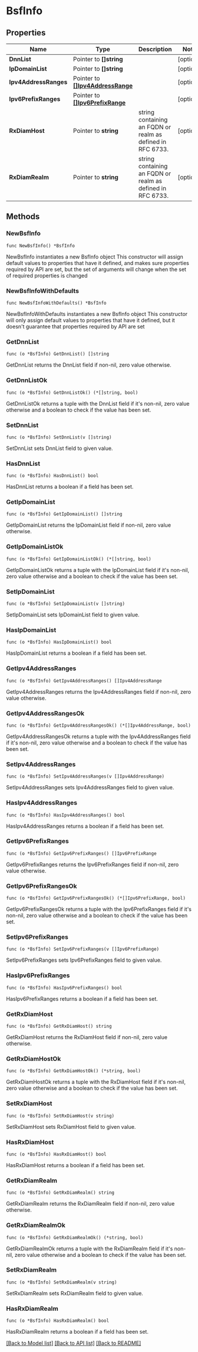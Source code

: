 # BsfInfo

## Properties

Name | Type | Description | Notes
------------ | ------------- | ------------- | -------------
**DnnList** | Pointer to **[]string** |  | [optional] 
**IpDomainList** | Pointer to **[]string** |  | [optional] 
**Ipv4AddressRanges** | Pointer to [**[]Ipv4AddressRange**](Ipv4AddressRange.md) |  | [optional] 
**Ipv6PrefixRanges** | Pointer to [**[]Ipv6PrefixRange**](Ipv6PrefixRange.md) |  | [optional] 
**RxDiamHost** | Pointer to **string** | string containing an FQDN or realm as defined in RFC 6733. | [optional] 
**RxDiamRealm** | Pointer to **string** | string containing an FQDN or realm as defined in RFC 6733. | [optional] 

## Methods

### NewBsfInfo

`func NewBsfInfo() *BsfInfo`

NewBsfInfo instantiates a new BsfInfo object
This constructor will assign default values to properties that have it defined,
and makes sure properties required by API are set, but the set of arguments
will change when the set of required properties is changed

### NewBsfInfoWithDefaults

`func NewBsfInfoWithDefaults() *BsfInfo`

NewBsfInfoWithDefaults instantiates a new BsfInfo object
This constructor will only assign default values to properties that have it defined,
but it doesn't guarantee that properties required by API are set

### GetDnnList

`func (o *BsfInfo) GetDnnList() []string`

GetDnnList returns the DnnList field if non-nil, zero value otherwise.

### GetDnnListOk

`func (o *BsfInfo) GetDnnListOk() (*[]string, bool)`

GetDnnListOk returns a tuple with the DnnList field if it's non-nil, zero value otherwise
and a boolean to check if the value has been set.

### SetDnnList

`func (o *BsfInfo) SetDnnList(v []string)`

SetDnnList sets DnnList field to given value.

### HasDnnList

`func (o *BsfInfo) HasDnnList() bool`

HasDnnList returns a boolean if a field has been set.

### GetIpDomainList

`func (o *BsfInfo) GetIpDomainList() []string`

GetIpDomainList returns the IpDomainList field if non-nil, zero value otherwise.

### GetIpDomainListOk

`func (o *BsfInfo) GetIpDomainListOk() (*[]string, bool)`

GetIpDomainListOk returns a tuple with the IpDomainList field if it's non-nil, zero value otherwise
and a boolean to check if the value has been set.

### SetIpDomainList

`func (o *BsfInfo) SetIpDomainList(v []string)`

SetIpDomainList sets IpDomainList field to given value.

### HasIpDomainList

`func (o *BsfInfo) HasIpDomainList() bool`

HasIpDomainList returns a boolean if a field has been set.

### GetIpv4AddressRanges

`func (o *BsfInfo) GetIpv4AddressRanges() []Ipv4AddressRange`

GetIpv4AddressRanges returns the Ipv4AddressRanges field if non-nil, zero value otherwise.

### GetIpv4AddressRangesOk

`func (o *BsfInfo) GetIpv4AddressRangesOk() (*[]Ipv4AddressRange, bool)`

GetIpv4AddressRangesOk returns a tuple with the Ipv4AddressRanges field if it's non-nil, zero value otherwise
and a boolean to check if the value has been set.

### SetIpv4AddressRanges

`func (o *BsfInfo) SetIpv4AddressRanges(v []Ipv4AddressRange)`

SetIpv4AddressRanges sets Ipv4AddressRanges field to given value.

### HasIpv4AddressRanges

`func (o *BsfInfo) HasIpv4AddressRanges() bool`

HasIpv4AddressRanges returns a boolean if a field has been set.

### GetIpv6PrefixRanges

`func (o *BsfInfo) GetIpv6PrefixRanges() []Ipv6PrefixRange`

GetIpv6PrefixRanges returns the Ipv6PrefixRanges field if non-nil, zero value otherwise.

### GetIpv6PrefixRangesOk

`func (o *BsfInfo) GetIpv6PrefixRangesOk() (*[]Ipv6PrefixRange, bool)`

GetIpv6PrefixRangesOk returns a tuple with the Ipv6PrefixRanges field if it's non-nil, zero value otherwise
and a boolean to check if the value has been set.

### SetIpv6PrefixRanges

`func (o *BsfInfo) SetIpv6PrefixRanges(v []Ipv6PrefixRange)`

SetIpv6PrefixRanges sets Ipv6PrefixRanges field to given value.

### HasIpv6PrefixRanges

`func (o *BsfInfo) HasIpv6PrefixRanges() bool`

HasIpv6PrefixRanges returns a boolean if a field has been set.

### GetRxDiamHost

`func (o *BsfInfo) GetRxDiamHost() string`

GetRxDiamHost returns the RxDiamHost field if non-nil, zero value otherwise.

### GetRxDiamHostOk

`func (o *BsfInfo) GetRxDiamHostOk() (*string, bool)`

GetRxDiamHostOk returns a tuple with the RxDiamHost field if it's non-nil, zero value otherwise
and a boolean to check if the value has been set.

### SetRxDiamHost

`func (o *BsfInfo) SetRxDiamHost(v string)`

SetRxDiamHost sets RxDiamHost field to given value.

### HasRxDiamHost

`func (o *BsfInfo) HasRxDiamHost() bool`

HasRxDiamHost returns a boolean if a field has been set.

### GetRxDiamRealm

`func (o *BsfInfo) GetRxDiamRealm() string`

GetRxDiamRealm returns the RxDiamRealm field if non-nil, zero value otherwise.

### GetRxDiamRealmOk

`func (o *BsfInfo) GetRxDiamRealmOk() (*string, bool)`

GetRxDiamRealmOk returns a tuple with the RxDiamRealm field if it's non-nil, zero value otherwise
and a boolean to check if the value has been set.

### SetRxDiamRealm

`func (o *BsfInfo) SetRxDiamRealm(v string)`

SetRxDiamRealm sets RxDiamRealm field to given value.

### HasRxDiamRealm

`func (o *BsfInfo) HasRxDiamRealm() bool`

HasRxDiamRealm returns a boolean if a field has been set.


[[Back to Model list]](../README.md#documentation-for-models) [[Back to API list]](../README.md#documentation-for-api-endpoints) [[Back to README]](../README.md)


